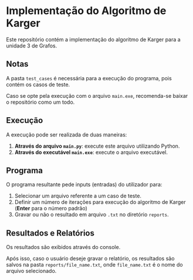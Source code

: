 # Implementação do Algoritmo de Karger

Este repositório contém a implementação do algoritmo de Karger para a unidade 3 de Grafos.

## Notas


A pasta `test_cases` é necessária para a execução do programa, pois contém os casos de teste.


Caso se opte pela execução com o arquivo `main.exe`, recomenda-se baixar o repositório como um todo.

## Execução

A execução pode ser realizada de duas maneiras:

1. **Através do arquivo `main.py`**: execute este arquivo utilizando Python.
2. **Através do executável `main.exe`**: execute o arquivo executável.

## Programa

O programa resultante pede inputs (entradas) do utilizador para:

1. Selecionar um arquivo referente a um caso de teste.
2. Definir um número de iterações para execução do algoritmo de Karger (**Enter** para o número padrão)
3. Gravar ou não o resultado em arquivo `.txt` no diretório `reports`.
## Resultados e Relatórios

Os resultados são exibidos através do console.

Após isso, caso o usuário deseje gravar o relatório, os resultados são salvos na pasta `reports/file_name.txt`, onde `file_name.txt` é o nome do arquivo selecionado.

